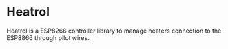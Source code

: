 # Heatrol

Heatrol is a ESP8266 controller library to manage heaters connection to the ESP8866 through pilot wires.

